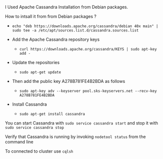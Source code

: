 
I Used Apache Cassandra Installation from Debian packages.

How to intsall it from from Debian packages ?
- ```` echo "deb https://downloads.apache.org/cassandra/debian 40x main" | sudo tee -a /etc/apt/sources.list.d/cassandra.sources.list ````
- Add the Apache Cassandra repository keys 
  - ```` curl https://downloads.apache.org/cassandra/KEYS | sudo apt-key add - ```` 
- Update the repositories
  - ```` sudo apt-get update ```` 
 
- Then add the public key A278B781FE4B2BDA as follows
  - ```` sudo apt-key adv --keyserver pool.sks-keyservers.net --recv-key A278B781FE4B2BDA ````  
 
- Install Cassandra
  - ```` sudo apt-get install cassandra ```` 


You can start Cassandra with ```` sudo service cassandra start ```` and stop it with ```` sudo service cassandra stop ````

Verify that Cassandra is running by invoking ```` nodetool status ```` from the command line

To connected to cluster use ```` cqlsh ````
